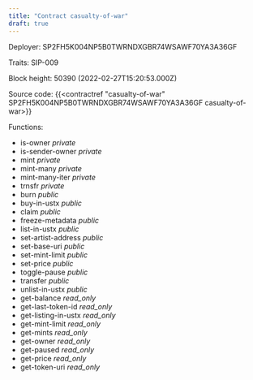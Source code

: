 ```yaml
---
title: "Contract casualty-of-war"
draft: true
---
```

Deployer: SP2FH5K004NP5B0TWRNDXGBR74WSAWF70YA3A36GF

Traits:
SIP-009 



Block height: 50390 (2022-02-27T15:20:53.000Z)

Source code: {{<contractref "casualty-of-war" SP2FH5K004NP5B0TWRNDXGBR74WSAWF70YA3A36GF casualty-of-war>}}

Functions:

* is-owner _private_
* is-sender-owner _private_
* mint _private_
* mint-many _private_
* mint-many-iter _private_
* trnsfr _private_
* burn _public_
* buy-in-ustx _public_
* claim _public_
* freeze-metadata _public_
* list-in-ustx _public_
* set-artist-address _public_
* set-base-uri _public_
* set-mint-limit _public_
* set-price _public_
* toggle-pause _public_
* transfer _public_
* unlist-in-ustx _public_
* get-balance _read_only_
* get-last-token-id _read_only_
* get-listing-in-ustx _read_only_
* get-mint-limit _read_only_
* get-mints _read_only_
* get-owner _read_only_
* get-paused _read_only_
* get-price _read_only_
* get-token-uri _read_only_
